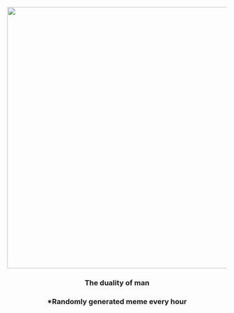 <p align="center">
        <img src="https://i.imgur.com/jMBLN26.jpg" width="600" height="600">
        </p>
        <h3 align="center">The duality of man</h3>
        <h3 align="center">*Randomly generated meme every hour</h3>
    